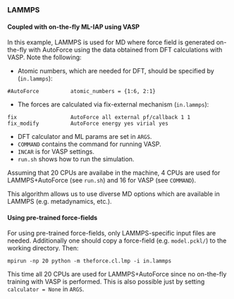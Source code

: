 ### LAMMPS

#### Coupled with on-the-fly ML-IAP using VASP
In this example, LAMMPS is used for MD where
force field is generated on-the-fly with AutoForce
using the data obtained from DFT calculations with VASP.
Note the following:
* Atomic numbers, which are needed for DFT, should be specified by (`in.lammps`):
```
#AutoForce          atomic_numbers = {1:6, 2:1}
```
* The forces are calculated via fix-external mechanism (`in.lammps`):
```
fix                 AutoForce all external pf/callback 1 1
fix_modify          AutoForce energy yes virial yes
```
* DFT calculator and ML params are set in `ARGS`.
* `COMMAND` contains the command for running VASP.
* `INCAR` is for VASP settings.
* `run.sh` shows how to run the simulation.

Assuming that 20 CPUs are availabe in the machine,
4 CPUs are used for LAMMPS+AutoForce (see `run.sh`)
and 16 for VASP (see `COMMAND`).

This algorithm allows us to use diverse MD options
which are available in LAMMPS (e.g. metadynamics, etc.).

#### Using pre-trained force-fields

For using pre-trained force-fields,
only LAMMPS-specific input files are needed.
Additionally one should copy a force-field
(e.g. `model.pckl/`) to the working directory.
Then:
```
mpirun -np 20 python -m theforce.cl.lmp -i in.lammps
```
This time all 20 CPUs are used for LAMMPS+AutoForce
since no on-the-fly training with VASP is performed.
This is also possible just by setting `calculator = None`
in `ARGS`.
